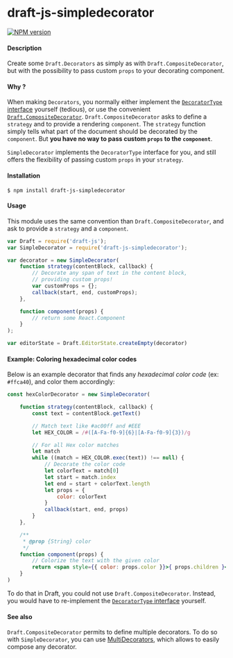 # draft-js-simpledecorator

[![NPM version](https://badge.fury.io/js/draft-js-simpledecorator.svg)](http://badge.fury.io/js/draft-js-simpledecorator)

#### Description

Create some `Draft.Decorators` as simply as with `Draft.CompositeDecorator`, but with the possibility to pass custom `props` to your decorating component.

#### Why ?

When making `Decorators`, you normally either implement the [`DecoratorType` interface](interface) yourself (tedious), or use the convenient [`Draft.CompositeDecorator`](composite). `Draft.CompositeDecorator` asks to define a `strategy` and to provide a rendering `component`. The `strategy` function simply tells what part of the document should be decorated by the `component`. But **you have no way to pass custom `props` to the `component`**.

`SimpleDecorator` implements the `DecoratorType` interface for you, and still offers the flexibility of passing custom `props` in your `strategy`.

#### Installation

```
$ npm install draft-js-simpledecorator
```

#### Usage

This module uses the same convention than `Draft.CompositeDecorator`, and ask to provide a `strategy` and a `component`.

```js
var Draft = require('draft-js');
var SimpleDecorator = require('draft-js-simpledecorator');

var decorator = new SimpleDecorator(
    function strategy(contentBlock, callback) {
        // Decorate any span of text in the content block,
        // providing custom props!
        var customProps = {};
        callback(start, end, customProps);
    },

    function component(props) {
        // return some React.Component
    }
);

var editorState = Draft.EditorState.createEmpty(decorator)
```

#### Example: Coloring hexadecimal color codes

Below is an example decorator that finds any _hexadecimal color code_ (ex: `#ffca40`), and color them accordingly:

```jsx
const hexColorDecorator = new SimpleDecorator(

    function strategy(contentBlock, callback) {
        const text = contentBlock.getText()

        // Match text like #ac00ff and #EEE
        let HEX_COLOR = /#([A-Fa-f0-9]{6}|[A-Fa-f0-9]{3})/g

        // For all Hex color matches
        let match
        while ((match = HEX_COLOR.exec(text)) !== null) {
            // Decorate the color code
            let colorText = match[0]
            let start = match.index
            let end = start + colorText.length
            let props = {
                color: colorText
            }
            callback(start, end, props)
        }
    },

    /**
     * @prop {String} color
     */
    function component(props) {
        // Colorize the text with the given color
        return <span style={{ color: props.color }}>{ props.children }</span>
    }
)
```

To do that in Draft, you could not use `Draft.CompositeDecorator`. Instead, you would have to re-implement the [`DecoratorType` interface](interface) yourself.

#### See also

`Draft.CompositeDecorator` permits to define multiple decorators. To do so with `SimpleDecorator`, you can use [MultiDecorators](https://github.com/SamyPesse/draft-js-multidecorators), which allows to easily compose any decorator.

[interface]: https://github.com/facebook/draft-js/blob/master/src/model/decorators/DraftDecoratorType.js
[composite]: https://facebook.github.io/draft-js/docs/api-reference-composite-decorator.html
